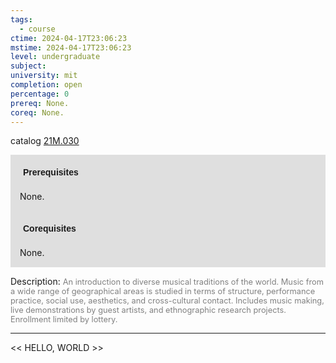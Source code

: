 ```yaml
---
tags:
  - course
ctime: 2024-04-17T23:06:23
mstime: 2024-04-17T23:06:23
level: undergraduate
subject: 
university: mit
completion: open
percentage: 0
prereq: None.
coreq: None.
---
```


catalog [21M.030](http://student.mit.edu/catalog/m21Ma.html#21M.030)

<span style="display: block; padding: 15px; background-color: rgb(100, 100, 100, 0.2);"><font id="m_prereq2496_0" style="display: block; font-family: Arial, sans-serif; font-weight: bold; padding: 5px">Prerequisites</font><br><span id="prereq2496_0">None.</span></span>
<span style="display: block; padding: 15px; background-color: rgb(100, 100, 100, 0.2);"><font id="m_coreq2496_0" style="display: block; font-family: Arial, sans-serif; font-weight: bold; padding: 5px">Corequisites</font><br><span id="coreq2496_0">None.</span></span>

<font style="">Description:</font>
<font style="color: grey; font-size: 0.8rem;">An introduction to diverse musical traditions of the world. Music from a wide range of geographical areas is studied in terms of structure, performance practice, social use, aesthetics, and cross-cultural contact. Includes music making, live demonstrations by guest artists, and ethnographic research projects. Enrollment limited by lottery.</font>



---

<< HELLO, WORLD >>
